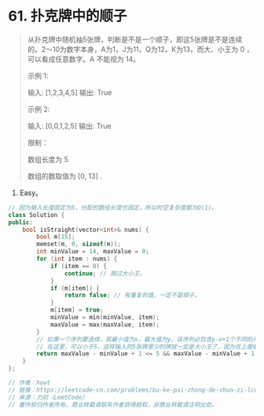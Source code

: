 # 61. 扑克牌中的顺子

> 从扑克牌中随机抽5张牌，判断是不是一个顺子，即这5张牌是不是连续的。2～10为数字本身，A为1，J为11，Q为12，K为13，而大、小王为 0 ，可以看成任意数字。A 不能视为 14。
>
> 示例 1:
>
> 输入: [1,2,3,4,5]
> 输出: True
>
>
> 示例 2:
>
> 输入: [0,0,1,2,5]
> 输出: True
>
>
> 限制：
>
> 数组长度为 5 
>
> 数组的数取值为 [0, 13] .
>

1. Easy。

```cpp
// 因为输入长度固定为5，分配的数组长度也固定，所以时空复杂度都为O(1)。
class Solution {
public:
    bool isStraight(vector<int>& nums) {
        bool m[15];
        memset(m, 0, sizeof(m));
        int minValue = 14, maxValue = 0;
        for (int item : nums) {
            if (item == 0) {
                continue; // 跳过大小王。
            }
            if (m[item]) {
                return false; // 有重复的值，一定不是顺子。
            }
            m[item] = true;
            minValue = min(minValue, item);
            maxValue = max(maxValue, item);            
        }
        // 如果一个序列要连续，其最小值为x，最大值为y，该序列必包含y-x+1个不同的元素。
        // 在这里，可以小于5，这样输入的5张牌里少的牌就一定是大小王了，因为在上面循环中跳过了大小王，大小王可以作为任意数字插入序列中，形成连续的序列。
        return maxValue - minValue + 1 <= 5 && maxValue - minValue + 1 >= 3;
    }
};

// 作者：huwt
// 链接：https://leetcode-cn.com/problems/bu-ke-pai-zhong-de-shun-zi-lcof/solution/bu-ke-pai-zhong-de-shun-zi-pai-xu-fang-shi-he-bu-p/
// 来源：力扣（LeetCode）
// 著作权归作者所有。商业转载请联系作者获得授权，非商业转载请注明出处。
```
